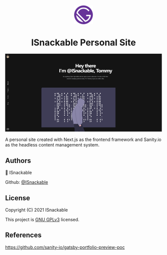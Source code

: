 <p align="center">
  <a href="https://www.github.com/ISnackable">
    <img alt="Logo" src="gatsby-web/src/images/icon.png" width="60" />
  </a>
</p>
<h1 align="center">
  ISnackable Personal Site
</h1>

![Personal site preview](./gatsby-web/static/preview.png)

A personal site created with Next.js as the frontend framework and Sanity.io as the headless content management system.

## Authors

👤 ISnackable

Github: [@ISnackable](https://www.github.com/ISnackable)

## License

Copyright (C) 2021 ISnackable

This project is [GNU GPLv3](https://choosealicense.com/licenses/gpl-3.0/) licensed.

## References

https://github.com/sanity-io/gatsby-portfolio-preview-poc

